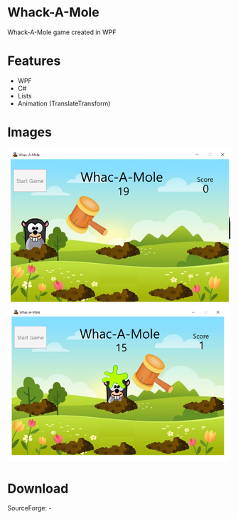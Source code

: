 # Whack-A-Mole
Whack-A-Mole game created in WPF

# Features
- WPF
- C#
- Lists
- Animation (TranslateTransform)

# Images
<p align="center">
  <img width="500px" src="/Images/image1.png">
  <img width="500px" src="Images/image2.png">
  
# Download
SourceForge: -
